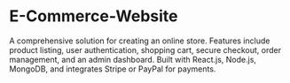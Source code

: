 # E-Commerce-Website
A comprehensive solution for creating an online store. Features include product listing, user authentication, shopping cart, secure checkout, order management, and an admin dashboard. Built with React.js, Node.js, MongoDB, and integrates Stripe or PayPal for payments.

